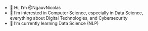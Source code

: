 - 👋 Hi, I’m @NgauvNicolas
- 👀 I’m interested in Computer Science, especially in Data Science, everything about Digital Technologies, and Cybersecurity
- 🌱 I’m currently learning Data Science (NLP)
<!---
- 💞️ I’m looking to collaborate on ...
- 📫 How to reach me ...
- 😄 Pronouns: ...
- ⚡ Fun fact: ...
--->

<!---
NgauvNicolas/NgauvNicolas is a ✨ special ✨ repository because its `README.md` (this file) appears on your GitHub profile.
You can click the Preview link to take a look at your changes.
--->
